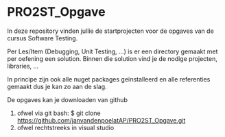 # PRO2ST_Opgave
In deze repository vinden jullie de startprojecten voor de opgaves van de cursus Software Testing.

Per Les/Item (Debugging, Unit Testing, ...) is er een directory gemaakt met per oefening een solution. Binnen die solution vind je de nodige projecten, libraries, ...

In principe zijn ook alle nuget packages geïnstalleerd en alle referenties gemaakt dus je kan zo aan de slag.

De opgaves kan je downloaden van github
1. ofwel via git bash: $ git clone https://github.com/janvandenpoelatAP/PRO2ST_Opgave.git
2. ofwel rechtstreeks in visual studio 



